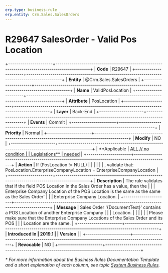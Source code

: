 ```yaml
---
erp.type: business-rule
erp.entity: Crm.Sales.SalesOrders
---
```


# R29647 SalesOrder - Valid Pos Location
+----------------------+-----------------------------------------------------------------------------------------------+
| **Code**             | R29647                                                                                        |
+----------------------+-----------------------------------------------------------------------------------------------+
| **Entity**           | @Crm.Sales.SalesOrders                                                                        |
+----------------------+-----------------------------------------------------------------------------------------------+
| **Name**             | ValidPosLocation                                                                              |
+----------------------+-----------------------------------------------------------------------------------------------+
| **Attribute**        | PosLocation                                                                                   |
+----------------------+-----------------------------------------------------------------------------------------------+
| **Layer**            | Back-End                                                                                      |
+----------------------+-----------------------------------------------------------------------------------------------+
| **Events**           | Commit                                                                                        |
+----------------------+-----------------------------------------------------------------------------------------------+
| **Priority**         | Normal                                                                                        |
+----------------------+-----------------------------------------------------------------------------------------------+
| **Modify**           | NO                                                                                            |
+----------------------+-----------------------------------------------------------------------------------------------+
| **Applicable         | [ALL // no condition                                                                          |
| Legislations**       | needed](xref:applicable-legislations)                                                         |
+----------------------+-----------------------------------------------------------------------------------------------+
| **Action**           | If (PosLocation != NULL)                                                                      |
|                      |                                                                                               |
|                      | , validate that: PosLocation.EnterpriseCompanyLocation = EnterpriseCompanyLocation            |
+----------------------+-----------------------------------------------------------------------------------------------+
| **Description**      | The rule validates that if the field POS Location in the Sales Order has a value, then the    |
|                      | Enterprise Company Location of the POS Location is the same as the same as the Sales Order\'  |
|                      | Enterprise Company Location.                                                                  |
+----------------------+-----------------------------------------------------------------------------------------------+
| **Message**          | Sales Order \'{DocumentText}\' contains a POS Location of another Enterprise Company          |
|                      | Location.                                                                                     |
|                      |                                                                                               |
|                      | Please make sure that the Enterprise Company Locations of the Sales Order and its POS         |
|                      | Location are the same.                                                                        |
+----------------------+-----------------------------------------------------------------------------------------------+
| **Introduced In      | 2019.1                                                                                        |
| Version**            |                                                                                               |
+----------------------+-----------------------------------------------------------------------------------------------+
| **Revocable**        | NO                                                                                            |
+----------------------+-----------------------------------------------------------------------------------------------+

*\* For more information about the Business Rules Documentation Template and a short explanation of each column, see
topic [System Business Rules](../templates/template-description-system-business-rules.md).*
